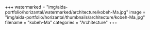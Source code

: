 +++
watermarked = "img/aida-portfolio/horizantal/watermarked/architecture/kobeh-Ma.jpg"
image = "img/aida-portfolio/horizantal/thumbnails/architecture/kobeh-Ma.jpg"
filename = "kobeh-Ma"
categories = "Architecture"
+++
